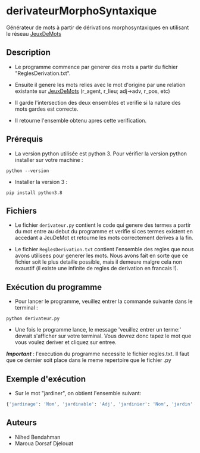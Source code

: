 # derivateurMorphoSyntaxique
Générateur de mots à partir de dérivations morphosyntaxiques en utilisant le réseau  [JeuxDeMots](http://www.jeuxdemots.org/jdm-accueil.php)


## Description

* Le programme commence par generer des mots a partir du fichier "ReglesDerivation.txt".

* Ensuite il genere les mots relies avec le mot d'origine par une relation existante sur [JeuxDeMots](http://www.jeuxdemots.org/jdm-accueil.php) (r_agent, r_lieu; adj->adv, r_pos, etc)

* Il garde l'intersection des deux ensembles et verifie si la nature des mots gardes est correcte.

* Il retourne l'ensemble obtenu apres cette verification.

## Prérequis

* La version python utilisée est python 3. Pour vérifier la version python installer sur votre machine : 
```
python --version
```
* Installer la version 3 : 

```
pip install python3.8
```

## Fichiers

* Le fichier `derivateur.py` contient le code qui genere des termes a partir du mot entre au debut du programme et verifie si ces termes existent en accedant a JeuDeMot et retourne les mots correctement derives a la fin.



* Le fichier `ReglesDerivation.txt` contient l'ensemble des regles que nous avons utilisees pour generer les mots. Nous avons fait en sorte que ce fichier soit le plus detaille possible, mais il demeure malgre cela non exaustif (il existe une infinite de regles de derivation en francais !).

## Exécution du programme

* Pour lancer le programme, veuillez entrer la commande suivante dans le terminal :
```
python derivateur.py
```
* Une fois le programme lance, le message 'veuillez entrer un terme:' devrait s'afficher sur votre terminal. Vous devrez donc tapez le mot que vous voulez deriver et cliquez sur entree.

**_Important_** : l'execution du programme necessite le fichier regles.txt. Il faut que ce dernier soit place dans le meme repertoire que le fichier .py

## Exemple d'exécution

* Sur le mot "jardiner", on obtient l'ensemble suivant:

```python
{'jardinage': 'Nom', 'jardinable': 'Adj', 'jardinier': 'Nom', 'jardin': 'Nom'}
```


## Auteurs

* Nihed Bendahman
* Maroua Dorsaf Djelouat


